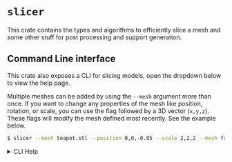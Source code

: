 # `slicer`

This crate contains the types and algorithms to efficiently slice a mesh and some other stuff for post processing and support generation.

## Command Line interface

This crate also exposes a CLI for slicing models, open the dropdown below to view the help page.

Multiple meshes can be added by using the `--mesh` argument more than once.
If you want to change any properties of the mesh like position, rotation, or scale, you can use the flag followed by a 3D vector (`x,y,z`).
These flags will modify the mesh defined most recently.
See the example below.

```bash
$ slicer --mesh teapot.stl --position 0,0,-0.05 --scale 2,2,2 --mesh frog.stl --position 100,0,0 output.goo
```

<details>
  <summary>CLI Help</summary>

```plain
mslicer command line interface

Usage: slicer [OPTIONS] <--mesh <MESH>|--position <POSITION>|--rotation <ROTATION>|--scale <SCALE>> <OUTPUT>

Arguments:
  <OUTPUT>  File to save sliced result to. Currently only .goo files can be generated

Options:
      --platform-resolution <PLATFORM_RESOLUTION>
          Resolution of the printer mask display in pixels [default: "11520, 5120"]
      --platform-size <PLATFORM_SIZE>
          Size of the printer display / platform in mm [default: "218.88, 122.904, 260.0"]
      --layer-height <LAYER_HEIGHT>
          Layer height in mm [default: 0.05]
      --first-layers <FIRST_LAYERS>
          Number of 'first layers'. These are layers that obey the --first- exposure config flags [default: 3]
      --transition-layers <TRANSITION_LAYERS>
          Number of transition layers. These are layers that interpolate from the first layer config to the default config [default: 10]
      --exposure-time <EXPOSURE_TIME>
          Layer exposure time in seconds [default: 3]
      --lift-distance <LIFT_DISTANCE>
          Distance to lift the platform after exposing each regular layer, in mm [default: 5]
      --lift-speed <LIFT_SPEED>
          The speed to lift the platform after exposing each regular layer, in mm/min [default: 65]
      --retract-speed <RETRACT_SPEED>
          The speed to retract (move down) the platform after exposing each regular layer, in mm/min [default: 150]
      --first-exposure-time <FIRST_EXPOSURE_TIME>
          First layer exposure time in seconds [default: 30]
      --first-lift-distance <FIRST_LIFT_DISTANCE>
          Distance to lift the platform after exposing each first layer, in mm [default: 5]
      --first-lift-speed <FIRST_LIFT_SPEED>
          The speed to lift the platform after exposing each first layer, in mm/min [default: 65]
      --first-retract-speed <FIRST_RETRACT_SPEED>
          The speed to retract (move down) the platform after exposing each first layer, in mm/min [default: 150]
      --preview <PREVIEW>
          Path to a preview image, will be scaled as needed
      --mesh <MESH>
          Path to a .stl or .obj file
      --position <POSITION>
          Location of the bottom center of model bounding box. The origin is the center of the build plate
      --rotation <ROTATION>
          Rotation of the model in degrees, roll, pitch, yaw
      --scale <SCALE>
          Scale of the model along the X, Y, and Z axes
  -h, --help
          Print help
```

</details>
